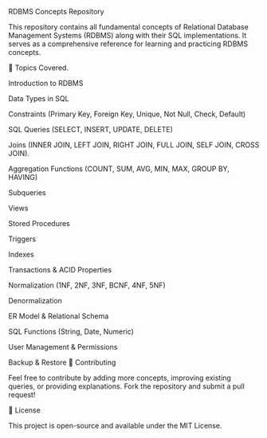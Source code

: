RDBMS Concepts Repository

This repository contains all fundamental concepts of Relational Database Management Systems (RDBMS) along with their SQL implementations. It serves as a comprehensive reference for learning and practicing RDBMS concepts.

📌 Topics Covered.

Introduction to RDBMS

Data Types in SQL

Constraints (Primary Key, Foreign Key, Unique, Not Null, Check, Default)

SQL Queries (SELECT, INSERT, UPDATE, DELETE)

Joins (INNER JOIN, LEFT JOIN, RIGHT JOIN, FULL JOIN, SELF JOIN, CROSS JOIN).

Aggregation Functions (COUNT, SUM, AVG, MIN, MAX, GROUP BY, HAVING)

Subqueries

Views

Stored Procedures

Triggers

Indexes

Transactions & ACID Properties

Normalization (1NF, 2NF, 3NF, BCNF, 4NF, 5NF)

Denormalization

ER Model & Relational Schema

SQL Functions (String, Date, Numeric)

User Management & Permissions

Backup & Restore
🌟 Contributing

Feel free to contribute by adding more concepts, improving existing queries, or providing explanations. Fork the repository and submit a pull request!

📜 License

This project is open-source and available under the MIT License.
